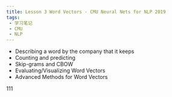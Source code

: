 ```yaml
---
title: Lesson 3 Word Vectors - CMU Neural Nets for NLP 2019
tags:
 - 学习笔记
 - CMU
 - NLP
---
```


* Describing a word by the company that it keeps
* Counting and predicting
* Skip-grams and CBOW
* Evaluating/Visualizing Word Vectors
* Advanced Methods for Word Vectors

<!--more-->

111